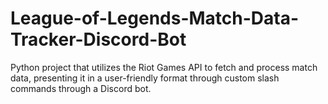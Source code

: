 # League-of-Legends-Match-Data-Tracker-Discord-Bot
Python project that utilizes the Riot Games API to fetch and process match data, presenting it in a user-friendly format through custom slash commands through a Discord bot.
